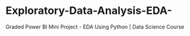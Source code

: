 # Exploratory-Data-Analysis-EDA-
Graded Power BI Mini Project - EDA Using Python | Data Science Course
